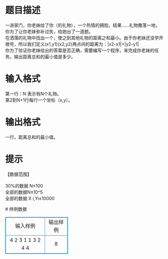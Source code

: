 # 

 
 # 题目描述 
<p>
一进家门，你老妹给了你（的礼物），一个热情的拥抱，结果……礼物撒落一地，你为了让你老妹弥补过失，给她出了一道题。<br>在洒落的礼物中找出一个，使之到其他礼物的距离之和最小。由于你老妹还没学开根号，所以我们定义(x1,y1)(x2,y2)两点间的距离为：|x2-x1|+|y2-y1|<br>你为了验证你老妹给出的答案是否正确，需要编写一个程序，来完成你老妹的任务。输出距离总和的最小值是多少。<br></p> 

 
 # 输入格式 
<p>
第一行：N 表示有N个礼物。<br>第2到N+1行每行一个坐标（x,y）。<br></p> 

 
 # 输出格式 
<p>
一行，距离总和的最小值。</p> 

 
 # 提示 
<p>
【数据范围】<br><br>30%的数据 N≤100<br>全部的数据N≤10^5<br>全部的数据 X i,Yi≤10000<br></p> 
# 样例数据
<style>
        table,table tr th, table tr td { border:1px solid #0094ff; }
        table { width: 200px; min-height: 25px; line-height: 25px; text-align: center; border-collapse: collapse;}   
    </style>
<table>
	<tr>
		<td>输入样例</td>
		<td>输出样例</td>
	</tr>
<tr><td>4
2 3
1 1
3 2
4 4
</td><td>8</td></tr></table>
